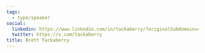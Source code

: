 ```yaml
---
tags:
  - type/speaker
social:
  linkedin: https://www.linkedin.com/in/tackaberry/?originalSubdomain=ca
  twitter: https://x.com/tackaberry
title: Brett Tackaberry
---
```


